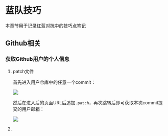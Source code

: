 # 蓝队技巧

本章节用于记录红蓝对抗中的技巧点笔记

## Github相关

### 获取Github用户的个人信息

1. patch文件

   首先进入用户仓库中的任意一个commit：

   ![](G:\ired.team\Notes\img\Blueteam001.png)

   然后在进入后的页面URL后追加`.patch`，再次跳转后即可获取本次commit提交的用户邮箱：

   ![](G:\ired.team\Notes\img\Blueteam002.png)

2. 